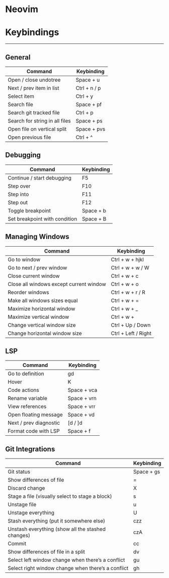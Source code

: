 # Neovim

# Keybindings

---

## General

| Command | Keybinding |
| --- | --- |
| Open / close undotree | Space + u |
| Next / prev item in list | Ctrl + n / p |
| Select item | Ctrl + y |
| Search file | Space + pf |
| Search git tracked file | Ctrl + p |
| Search for string in all files | Space + ps |
| Open file on vertical split | Space + pvs |
| Open previous file | Ctrl + ^ |

## Debugging

| Command | Keybinding |
| --- | --- |
| Continue / start debugging | F5 |
| Step over | F10 |
| Step into | F11 |
| Step out | F12 |
| Toggle breakpoint | Space + b |
| Set breakpoint with condition | Space + B |

## Managing Windows

| Command | Keybinding |
| --- | --- |
| Go to window | Ctrl + w + hjkl |
| Go to next / prev window | Ctrl + w + w / W |
| Close current window | Ctrl + w + c |
| Close all windows except current window | Ctrl + w + o |
| Reorder windows | Ctrl + w + r / R |
| Make all windows sizes equal | Ctrl + w + = |
| Maximize horizontal window | Ctrl + w + _ |
| Maximize vertical window | Ctrl + w + | |
| Change vertical window size | Ctrl + Up / Down |
| Change horizontal window size | Ctrl + Left / Right |

## LSP

| Command | Keybinding |
| --- | --- |
| Go to definition | gd |
| Hover | K |
| Code actions | Space + vca |
| Rename variable | Space + vrn |
| View references | Space + vrr |
| Open floating message | Space + vd |
| Next / prev diagnostic | [d / ]d |
| Format code with LSP | Space + f |

## Git Integrations

| Command | Keybinding |
| --- | --- |
| Git status | Space + gs |
| Show differences of file | = |
| Discard change | X |
| Stage a file (visually select to stage a block) | s |
| Unstage file | u |
| Unstage everything | U |
| Stash everything (put it somewhere else) | czz |
| Unstash everything (show all the stashed changes) | czA |
| Commit | cc |
| Show differences of file in a split | dv |
| Select left window change when there’s a conflict | gu |
| Select right window change when there’s a conflict | gh |